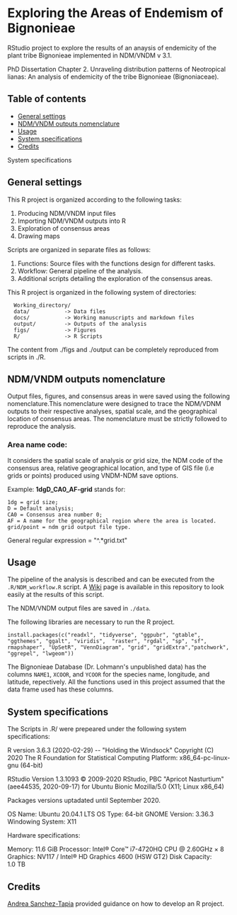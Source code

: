 # Exploring the Areas of Endemism of Bignonieae

RStudio project to explore the results of an anaysis of endemicity of the plant tribe Bignonieae implemented in NDM/VNDM v 3.1.

PhD Dissertation Chapter 2. Unraveling distribution patterns of Neotropical lianas: An analysis of endemicity of the tribe Bignonieae (Bignoniaceae).

## Table of contents

* [General settings](#general-settings)
* [NDM/VNDM outputs nomenclature](#ndmvndm-outputs-nomenclature)
* [Usage](#usage)
* [System specifications](#system-specifications)
* [Credits](#credits)

System specifications

## General settings

This R project is organized according to the following tasks:

1) Producing NDM/VNDM input files
2) Importing NDM/VNDM outputs into R
3) Exploration of consensus areas
4) Drawing maps

Scripts are organized in separate files as follows:

1) Functions: Source files with the functions design for different tasks.
2) Workflow: General pipeline of the analysis.
3) Additional scripts detailing the exploration of the consensus areas.

This R project is organized in the following system of directories:

      Working_directory/
      data/           -> Data files
      docs/           -> Working manuscripts and markdown files
      output/         -> Outputs of the analysis
      figs/           -> Figures
      R/              -> R Scripts

The content from ./figs and ./output can be completely reproduced from scripts in ./R.

## NDM/VNDM outputs nomenclature

Output files, figures, and consensus areas in were saved using the following nomenclature.This nomenclature were designed to trace the NDM/VDNM outputs to their respective analyses, spatial scale, and the geographical location of consensus areas. The nomenclature must be strictly followed to reproduce the analysis.

### Area name code: 
It considers the spatial scale of analysis or grid size, the NDM code of the consensus area, relative geographical location, and type of GIS file (i.e grids or points) produced using VNDM-NDM save options. 

Example: __1dgD_CA0_AF-grid__ stands for:

    1dg = grid size; 
    D = Default analysis; 
    CA0 = Consensus area number 0;
    AF = A name for the geographical region where the area is located.
    grid/point = ndm grid output file type.

General regular expression = "^.*grid.txt" 

## Usage

The pipeline of the analysis is described and can be executed from the `.R/NDM_workflow.R` script. A [Wiki](https://github.com/jupanago/RCode_BignonieaeAoE/wiki) page is available in this repository to look easily at the results of this script.

The NDM/VNDM output files are saved in `./data`.

The following libraries are necessary to run the R project.

`install.packages(c("readxl", "tidyverse", "ggpubr", "gtable", "ggthemes", "ggalt", "viridis",  "raster", "rgdal", "sp", "sf", rmapshaper", "UpSetR", "VennDiagram", "grid", "gridExtra","patchwork", "ggrepel", "lwgeom"))`

The Bignonieae Database (Dr. Lohmann's unpublished data) has the columns `NAME1`, `XCOOR`, and `YCOOR` for the species name, longitude, and latitude, repectively. All the functions used in this project assumed that the data frame used has these columns.

## System specifications

The Scripts in .R/ were prepeared under the following system specifications:

R version 3.6.3 (2020-02-29) -- "Holding the Windsock"
Copyright (C) 2020 The R Foundation for Statistical Computing
Platform: x86_64-pc-linux-gnu (64-bit)

RStudio
Version 1.3.1093
© 2009-2020 RStudio, PBC
"Apricot Nasturtium" (aee44535, 2020-09-17) for Ubuntu Bionic Mozilla/5.0 (X11; Linux x86_64) 

Packages versions uptadated until September 2020.

OS Name: Ubuntu 20.04.1 LTS
OS Type: 64-bit
GNOME Version: 3.36.3
Windowing System: X11

Hardware specifications:

Memory: 11.6 GiB
Processor: Intel® Core™ i7-4720HQ CPU @ 2.60GHz × 8 
Graphics: NV117 / Intel® HD Graphics 4600 (HSW GT2)
Disk Capacity: 1.0 TB

## Credits

[Andrea Sanchez-Tapia](https://github.com/AndreaSanchezTapia/) provided guidance on how to develop an R project.


